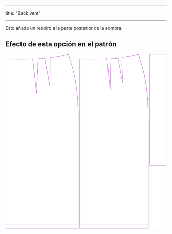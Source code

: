 - - -
title: "Back vent"
- - -

Esto añade un respiro a la parte posterior de la sombra.

## Efecto de esta opción en el patrón

![Esta imagen muestra el efecto de esta opción superponiendo varias variantes que tienen un valor diferente para esta opción](penelope_backvent_sample.svg "Efecto de esta opción en el patrón")
